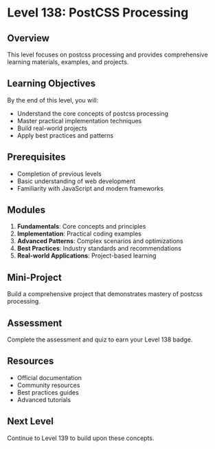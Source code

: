 # Level 138: PostCSS Processing

## Overview
This level focuses on postcss processing and provides comprehensive learning materials, examples, and projects.

## Learning Objectives
By the end of this level, you will:
- Understand the core concepts of postcss processing
- Master practical implementation techniques
- Build real-world projects
- Apply best practices and patterns

## Prerequisites
- Completion of previous levels
- Basic understanding of web development
- Familiarity with JavaScript and modern frameworks

## Modules
1. **Fundamentals**: Core concepts and principles
2. **Implementation**: Practical coding examples
3. **Advanced Patterns**: Complex scenarios and optimizations
4. **Best Practices**: Industry standards and recommendations
5. **Real-world Applications**: Project-based learning

## Mini-Project
Build a comprehensive project that demonstrates mastery of postcss processing.

## Assessment
Complete the assessment and quiz to earn your Level 138 badge.

## Resources
- Official documentation
- Community resources
- Best practices guides
- Advanced tutorials

## Next Level
Continue to Level 139 to build upon these concepts.
